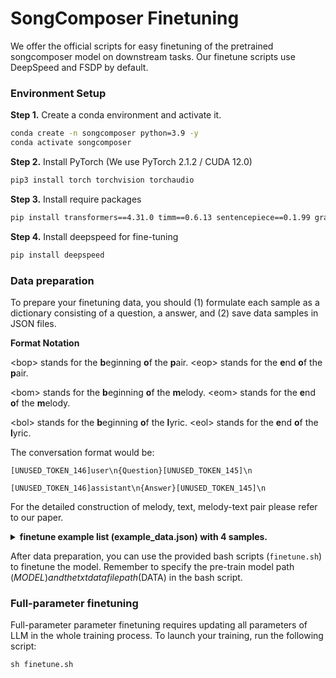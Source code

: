 # SongComposer  Finetuning

We offer the official scripts for easy finetuning of the pretrained songcomposer model on downstream tasks. Our finetune scripts use DeepSpeed and FSDP by default.

### Environment Setup

**Step 1.** Create a conda environment and activate it.

```bash
conda create -n songcomposer python=3.9 -y
conda activate songcomposer
```

**Step 2.** Install PyTorch (We use PyTorch 2.1.2 / CUDA 12.0)
```bash
pip3 install torch torchvision torchaudio
```

**Step 3.** Install require packages

```bash
pip install transformers==4.31.0 timm==0.6.13 sentencepiece==0.1.99 gradio==4.13.0 markdown2==2.4.10 xlsxwriter==3.1.2 einops pretty_midi
```

**Step 4.** Install deepspeed for fine-tuning

```bash
pip install deepspeed
```

### Data preparation

To prepare your finetuning data, you should (1) formulate each sample as a dictionary consisting of a question, a answer, and (2) save data samples in JSON files.

**Format Notation**

\<bop\> stands for the **b**eginning **o**f the **p**air. \<eop\> stands for the **e**nd **o**f the **p**air.

\<bom\> stands for the **b**eginning **o**f the **m**elody. \<eom\> stands for the **e**nd **o**f the **m**elody.

\<bol\> stands for the **b**eginning **o**f the **l**yric. \<eol\> stands for the **e**nd **o**f the **l**yric.

The conversation format would be:
```
[UNUSED_TOKEN_146]user\n{Question}[UNUSED_TOKEN_145]\n

[UNUSED_TOKEN_146]assistant\n{Answer}[UNUSED_TOKEN_145]\n
```
For the detailed construction of melody, text, melody-text pair please refer to our paper.

<details>
  <summary>
    <b>finetune example list (example_data.json) with 4 samples.</b>
  </summary>

```
  [
    {
      'question': 'Given the following lyrics, create a suitable melody. <bol> Total 6 lines. The first line:对|不|起|我|却|没|戳|紧|你\n The second line:你|不|知|道|我|为|什|么\n The third line:离|开|你|我|坚|持|不|能|说|放|任|你|哭|泣\n The fourth line:你|的|泪|滴|像|倾|盆|大|雨\n The fifth line:碎|了|满|地\n The sixth line:在|心|里|清|晰\n<eol>',
      'answer': '<bop> Total 6 lines. The first line:对,<A3>,<143>,<81>|不,<A3> <C4>,<143><119>,<79>|起,<B3>,<171>,<185>|我,<F#3>,<121>,<81>|却,<C4> <D4>,<153><130>,<81>|没,<B3>,<141>,<84>|戳,<D#4> <E4>,<145><127>,<79>|紧,<B3>,<162>,<81>|你,<B3> <C4>,<178><202>,<156>\n The second line:你,<D4>,<159>,<81>|不,<E4> <F4>,<128><117>,<79>|知,<G4>,<140>,<81>|道,<A4>,<139>,<84>|我,<C#4>,<139>,<81>|为,<A4> <A#4>,<126><123>,<81>|什,<A4>,<172>,<79>|么,<A4>,<130>,<110>\n The third line:离,<F4> <F#4>,<139><122>,<81>|开,<F4> <E4>,<175><130>,<79>|你,<E4>,<137>,<142>|我,<A3>,<127>,<81>|坚,<F4>,<152>,<81>|持,<G4>,<139>,<81>|不,<G#4>,<132>,<79>|能,<G#3>,<125>,<81>|说,<G#4> <A#4>,<158><119>,<84>|放,<G#4>,<159>,<81>|任,<F4> <G4> <F4>,<125><115><130>,<81>|你,<F4>,<127>,<81>|哭,<D#4> <E4>,<166><136>,<79>|泣,<D4>,<163>,<117>\n The fourth line:你,<A3>,<144>,<79>|的,<C#4>,<149>,<79>|泪,<F4>,<135>,<81>|滴,<G4>,<130>,<84>|像,<D#4>,<142>,<81>|倾,<F#4> <G4>,<139><142>,<81>|盆,<F#4>,<151>,<81>|大,<E4> <D4>,<145><130>,<81>|雨,<D4>,<146>,<122>\n The fifth line:碎,<D4> <C#4>,<189><108>,<81>|了,<C#4>,<114>,<79>|满,<C#4> <D4>,<155><142>,<81>|地,<E4>,<151>,<122>\n The sixth line:在,<F4> <F#4>,<137><122>,<81>|心,<F#4>,<168>,<79>|里,<F#4>,<149>,<84>|清,<E4> <F#4>,<168><121>,<81>|晰,<F#4>,<190>,<157>\n<eop>'
    },
    {
      'question': 'Compose a song about global unity and building a hopeful future together.',
      'answer': 'The song is as follows. <bop> Total 6 lines. The first line:这,<C4>,<110>,<92>|地,<A#3> <G#4>,<233><92>,<130>|球,<G4>,<120>,<273>|会,<G4>,<134>,<79>|合,<G4>,<134>,<123>|唱,<C4>,<205>,<166>\n The second line:齐,<C4>,<92>,<79>|心,<C4>,<92>,<79>|唤,<C4>,<92>,<79>|醒,<C4>,<92>,<100>|心,<C4>,<200>,<79>|中,<A#3>,<141>,<104>|那,<G3>,<141>,<104>|火,<A#3>,<194>,<100>|太,<G3>,<120>,<194>|阳,<C3>,<108>,<79>\n The third line:携,<D#3>,<93>,<88>|手,<C4>,<200>,<172>|为,<D4>,<104>,<120>|建,<C#4>,<141>,<104>|造,<C4>,<137>,<79>|未,<A#3> <G#3>,<157><154>,<88>|来,<A#3> <C4>,<207><144>,<79>|齐,<C#4>,<189>,<79>|奉,<C#4>,<189>,<79>|献,<C#4>,<189>,<79>\n The fourth line:始,<C4>,<141>,<79>|终,<A#3>,<151>,<96>|有,<G3>,<120>,<79>|一,<G#3>,<108>,<79>|天,<C4>,<112>,<79>\n The fifth line:这,<C4>,<112>,<96>|地,<A#3>,<237>,<189>|球,<G#3>,<123>,<104>|会,<G3>,<137>,<96>|合,<F3>,<137>,<96>|唱,<G3> <G#3> <G3>,<137><127><175>,<130>\n The sixth line:齐,<G#3>,<334>,<194>|心,<D#3> <C#4>,<147><202>,<160>|唤,<C#4>,<141>,<88>|醒,<C#4>,<134>,<100>|心,<C#4>,<147>,<79>|中,<B3>,<144>,<92>|那,<G#3>,<166>,<79>|火,<A#3>,<197>,<79>|太,<G#3>,<166>,<79>|阳,<C#3>,<266>,<79>\n<eop>'
    },
  ]
```

</details>


After data preparation, you can use the provided bash scripts (`finetune.sh`) to finetune the model. Remember to specify the pre-train model path ($MODEL) and the txt data file path ($DATA) in the bash script.

### Full-parameter finetuning

Full-parameter parameter finetuning requires updating all parameters of LLM in the whole training process. To launch your training, run the following script:

```
sh finetune.sh
```

